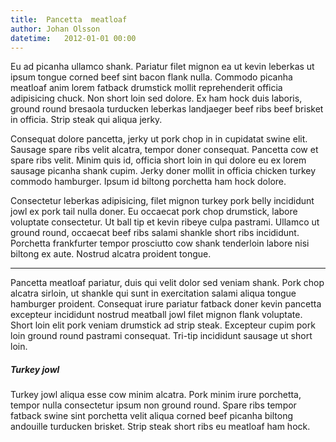 ```yaml
---
title:  Pancetta  meatloaf
author: Johan Olsson
datetime:   2012-01-01 00:00
---
```

Eu ad picanha ullamco shank. Pariatur filet mignon ea ut kevin leberkas ut ipsum tongue
corned beef sint bacon flank nulla. Commodo picanha meatloaf anim lorem fatback drumstick
mollit reprehenderit officia adipisicing chuck. Non short loin sed dolore. Ex ham hock duis
laboris, ground round bresaola turducken leberkas landjaeger beef ribs beef brisket in officia.
Strip steak qui aliqua jerky.  

Consequat dolore pancetta, jerky ut pork chop in in cupidatat swine elit. Sausage spare ribs
velit alcatra, tempor doner consequat. Pancetta cow et spare ribs velit. Minim quis id, officia
short loin in qui dolore eu ex lorem sausage picanha shank cupim. Jerky doner mollit in officia
chicken turkey commodo hamburger. Ipsum id biltong porchetta ham hock dolore.  

Consectetur leberkas adipisicing, filet mignon turkey pork belly incididunt jowl ex pork tail
nulla doner. Eu occaecat pork chop drumstick, labore voluptate consectetur. Ut ball tip et
kevin ribeye culpa pastrami. Ullamco ut ground round, occaecat beef ribs salami shankle short
ribs incididunt. Porchetta frankfurter tempor prosciutto cow shank tenderloin labore nisi
biltong ex aute. Nostrud alcatra proident tongue.  

------------------------------------------------------------------------------------------------------------------------------------

Pancetta meatloaf pariatur, duis qui velit dolor sed veniam shank. Pork chop alcatra sirloin, ut
shankle qui sunt in exercitation salami aliqua tongue hamburger proident. Consequat irure
pariatur fatback doner kevin pancetta excepteur incididunt nostrud meatball jowl filet mignon
flank voluptate. Short loin elit pork veniam drumstick ad strip steak. Excepteur cupim pork
loin ground round pastrami consequat. Tri-tip incididunt sausage ut short loin.  

##### Turkey jowl

Turkey jowl aliqua esse cow minim alcatra. Pork minim irure porchetta, tempor nulla
consectetur ipsum non ground round. Spare ribs tempor fatback swine sint porchetta velit
aliqua corned beef picanha biltong andouille turducken brisket. Strip steak short ribs eu
meatloaf ham hock.

